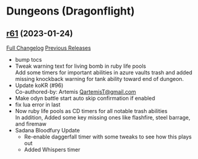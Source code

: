# <DBM> Dungeons (Dragonflight)

## [r61](https://github.com/DeadlyBossMods/DBM-Dungeons/tree/r61) (2023-01-24)
[Full Changelog](https://github.com/DeadlyBossMods/DBM-Dungeons/compare/r60...r61) [Previous Releases](https://github.com/DeadlyBossMods/DBM-Dungeons/releases)

- bump tocs  
- Tweak warning text for living bomb in ruby life pools  
    Add some timers for important abilities in azure vaults trash and added missing knockback warning for tank ability toward end of dungeon.  
- Update koKR (#96)  
    Co-authored-by: Artemis <QartemisT@gmail.com>  
- Make odyn battle start auto skip confirmation if enabled  
- fix lua error in last  
- Now ruby life pools as CD timers for all notable trash abilities  
    In addition, Added some key missing ones like flashfire, steel barrage, and firemaw  
- Sadana Bloodfury Update  
     - Re-enable daggerfall timer with some tweaks to see how this plays out  
     - Added Whispers timer  
